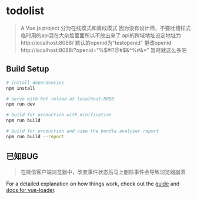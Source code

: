 # todolist

> A Vue.js project
>分为在线模式和离线模式
>因为没有设计师，不要吐槽样式
>临时用的api混在大杂烩里面所以不放出来了
>api的跨域地址设定地址为http://localhost:8088/
>默认的openid为"testopenid"
>更改openid   http://localhost:8088/?openid="%$#!?@#$&^%#&*"
>暂时就这么多吧

## Build Setup

``` bash
# install dependencies
npm install

# serve with hot reload at localhost:8088
npm run dev

# build for production with minification
npm run build

# build for production and view the bundle analyzer report
npm run build --report
```
## 已知BUG
>在微信客户端浏览器中，改变事件状态后马上删除事件会导致浏览器崩溃

For a detailed explanation on how things work, check out the [guide](http://vuejs-templates.github.io/webpack/) and [docs for vue-loader](http://vuejs.github.io/vue-loader).
